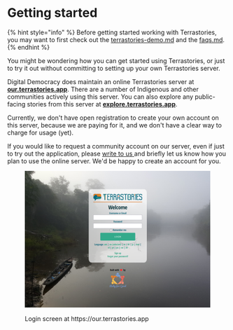 # Getting started

{% hint style="info" %}
Before getting started working with Terrastories, you may want to first check out the [terrastories-demo.md](terrastories-demo.md "mention") and the [faqs.md](faqs.md "mention").
{% endhint %}

You might be wondering how you can get started using Terrastories, or just to try it out without committing to setting up your own Terrastories server.&#x20;

Digital Democracy does maintain an online Terrastories server at [**our.terrastories.app**](https://our.terrastories.app). There are a number of Indigenous and other communities actively using this server. You can also explore any public-facing stories from this server at [**explore.terrastories.app**](https://explore.terrastories.app/).

Currently, we don't have open registration to create your own account on this server, because we are paying for it, and we don't have a clear way to charge for usage (yet).

If you would like to request a community account on our server, even if just to try out the application, please [write to us ](mailto:info@digital-democracy.org)and briefly let us know how you plan to use the online server. We'd be happy to create an account for you.

<figure><img src="../.gitbook/assets/image (13).png" alt=""><figcaption><p>Login screen at https://our.terrastories.app</p></figcaption></figure>

